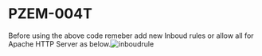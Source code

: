 # PZEM-004T
Before using the above code remeber add new Inboud rules or allow all for Apache HTTP Server as below.![inboudrule](https://user-images.githubusercontent.com/66137046/232313705-d67c75bb-ccba-4ee4-9bfd-3a7f336c06bb.png)

